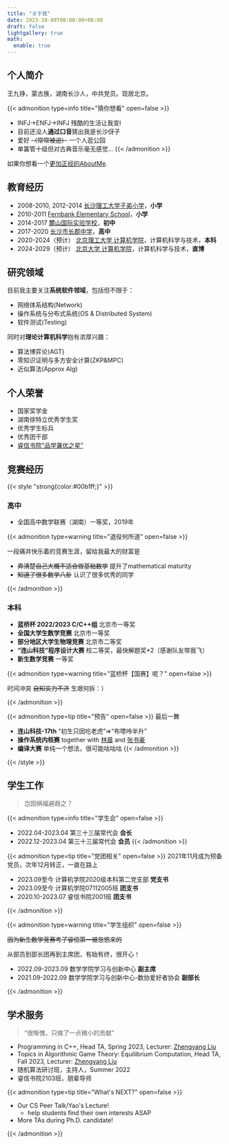 ```yaml
---
title: "关于我"
date: 2023-10-08T00:00:00+08:00
draft: false
lightgallery: true
math:
  enable: true
---
```


## 个人简介

王九铮，蒙古族，湖南长沙人，中共党员。现居北京。

{{< admonition type=info title="猜你想看" open=false >}}
- INFJ->ENFJ->INFJ 残酷的生活让我变I
- 目前还没人**通过口音**猜出我是长沙伢子
- 爱好 ~~（常常被迫）~~ 一个人逛公园
- 单簧管十级但对古典音乐毫无感觉...
{{< /admonition >}}

如果你想看一个[更加正经的AboutMe](https://jiuzhengwang.github.io/).

<!-- 兴趣爱好有编程、阅读（买书）和打羽毛球、游泳等，也包括睡觉和摸鱼。

{{< admonition type=info title="细说" open=false >}}
- 买书千余册，读毕者寥寥，尤其喜爱**人文社科**类，喜欢**收集系列**
- 正在开发自用的**图书管理系统**，基本功能已经完成，但还有若干细节待完善
- 蛙仰蝶自都会，（以前）日常2'45''配速游2-5km，但是**中关村校区无游泳馆**
- 羽毛球爱好者，不过基本功不扎实，但是**中关村校区的羽毛球馆好难预定**
- **多久都睡不醒且没醒多久就会困**的资深患者，时常阴间作息，努力调整中
{{< /admonition >}} -->

## 教育经历
- 2008-2010, 2012-2014 [长沙理工大学子弟小学](https://www.csust.edu.cn/hqjt/fwdh/zdxx.htm)，**小学**
- 2010-2011 [Fernbank Elementary School](https://www.fernbankelementary.com/)，**小学**
- 2014-2017 [麓山国际实验学校](https://www.bnds.cn)，**初中**
- 2017-2020 [长沙市长郡中学](http://www.changjun.com.cn/)，**高中**
- 2020-2024（预计） [北京理工大学 计算机学院](https://cs.bit.edu.cn/)，计算机科学与技术，**本科**
- 2024-2029（预计） [北京大学 计算机学院](https://cs.pku.edu.cn/)，计算机科学与技术，**直博**

## 研究领域

目前我主要关注**系统软件领域**，包括但不限于：
- 网络体系结构(Network)
- 操作系统与分布式系统(OS & Distributed System)
- 软件测试(Testing)

同时对**理论计算机科学**抱有浓厚兴趣：
- 算法博弈论(AGT)
- 零知识证明与多方安全计算(ZKP&MPC)
- 近似算法(Approx Alg)

## 个人荣誉

- 国家奖学金
- 湖南徐特立优秀学生奖
- 优秀学生标兵
- 优秀团干部
- [睿信书院“品学兼优之星”](https://mp.weixin.qq.com/s/wuB6r9hwiSFis-1cJbl_Ag)

## 竞赛经历


{{< style "strong{color:#00b1ff;}" >}}

### 高中


- 全国高中数学联赛（湖南）一等奖，2019年

{{< admonition type=warning title="退役何所道" open=false >}}

一段痛并快乐着的竞赛生涯，留给我最大的财富是
- ~~弄清楚自己大概不适合做基础数学~~ 提升了mathematical maturity
- ~~知道了很多数学八卦~~ 认识了很多优秀的同学

{{< /admonition >}}

### 本科


- **蓝桥杯 2022/2023 C/C++组** 北京市一等奖
- **全国大学生数学竞赛** 北京市一等奖
- **部分地区大学生物理竞赛** 北京市二等奖
- **“连山科技”程序设计大赛** 校二等奖，最快解题奖*2（感谢队友带我飞）
- **新生数学竞赛** 一等奖


{{< admonition type=warning title="蓝桥杯【国赛】呢？" open=false >}}

时间冲突 ~~自知实力不济~~ 生艰何拆：）

{{< /admonition >}}

<!-- - **天梯赛 2021/2022/2023** 个人一等奖
- **CCPC 2022**：{{< link "https://board.xcpcio.com/ccpc/7th/guilin" 桂林站 "Visit XCPC Board!" >}} 银牌
- **CCPC 2023**：{{< link "https://board.xcpcio.com/ccpc/8th/weihai" 威海站 "Visit XCPC Board!" >}} 银牌、{{< link "https://board.xcpcio.com/ccpc/8th/final" 总决赛 "Visit XCPC Board!" >}} 铜牌
- **ICPC 2022**：{{< link "https://board.xcpcio.com/icpc/47th/jinan" 济南站 "Visit XCPC Board!" >}} 银牌、{{< link "https://board.xcpcio.com/icpc/47th/shenyang" 沈阳站 "Visit XCPC Board!" >}} 银牌(3rd)、{{< link href="https://board.xcpcio.com/icpc/46th/ec-final" content="EC Final" title="Visit XCPC Board!" >}} 铜牌
- **ICPC 2023**：{{< link "https://board.xcpcio.com/icpc/47th/xian" 西安站 "Visit XCPC Board!" >}} 银牌(1st)、{{< link "https://board.xcpcio.com/icpc/47th/hefei" 合肥站 "Visit XCPC Board!" >}} 金牌 -->

{{< admonition type=tip title="预告" open=false >}}
最后一舞
- **连山科技-17th** “初生只因吃老虎”$\Rightarrow$“布嘌呤半升”
- **操作系统内核赛** together with [林晨](https://github.com/BITcyman) and [张书豪](https://studyingfather.com/)
- **编译大赛** 单纯一个想法，很可能咕咕咕
{{< /admonition >}}

{{< /style >}}


## 学生工作

> 岂因祸福避趋之？


{{< admonition type=info title="学生会" open=false >}}
- 2022.04-2023.04 第三十三届常代会 **会长**
- 2022.12-2023.04 第三十三届常代会 **会员**
{{< /admonition >}}

{{< admonition type=tip title="党团相关" open=false >}}
2021年11月成为预备党员，次年12月转正，一直在路上

- 2023.09至今 计算机学院2020级本科第二党支部 **党支书**
- 2023.09至今 计算机学院07112005班 **团支书**
- 2020.10-2023.07 睿信书院2001班 **团支书**

{{< /admonition >}}

{{< admonition type=warning title="学生组织" open=false >}}

~~因为新生数学竞赛考了睿信第一被忽悠来的~~ 

从部员到部长团再到主席团，有始有终，很开心！

- 2022.09-2023.09 数学学院学习与创新中心 **副主席**
- 2021.09-2022.09 数学学院学习与创新中心-数协爱好者协会 **副部长**

{{< /admonition >}}


## 学术服务

> “很惭愧，只做了一点微小的贡献”

- Programming in C++, Head TA, Spring 2023, Lecturer: [Zhengyang Liu](https://lozycs.github.io/)
- Topics in Algorithmic Game Theory: Equilibrium Computation, Head TA, Fall 2023, Lecturer: [Zhengyang Liu](https://lozycs.github.io/)
- 随机算法研讨班，主持人，Summer 2022
- 睿信书院2103班，朋辈导师

{{< admonition type=tip title="What's NEXT?" open=false >}}

- Our CS Peer Talk/Yao's Lecture!
  - help students find their own interests ASAP
- More TAs during Ph.D. candidate!


{{< /admonition >}}

